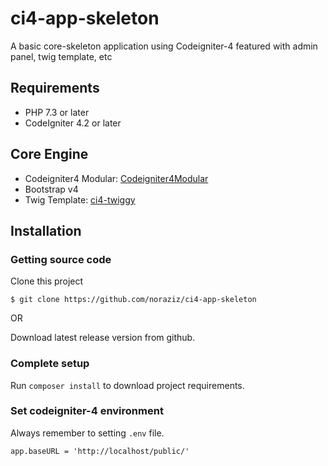 # ci4-app-skeleton
A basic core-skeleton application using Codeigniter-4 featured with admin panel, twig template, etc

## Requirements

* PHP 7.3 or later
* CodeIgniter 4.2 or later

## Core Engine
* Codeigniter4 Modular: [Codeigniter4Modular](https://github.com/XXPerez/Codeigniter4Modular)
* Bootstrap v4
* Twig Template: [ci4-twiggy](https://github.com/noraziz/ci4-twiggy)

## Installation

### Getting source code
Clone this project

```
$ git clone https://github.com/noraziz/ci4-app-skeleton
```

OR

Download latest release version from github.

### Complete setup

Run `composer install` to download project requirements.

### Set codeigniter-4 environment

Always remember to setting `.env` file.

~~~
app.baseURL = 'http://localhost/public/'
~~~
